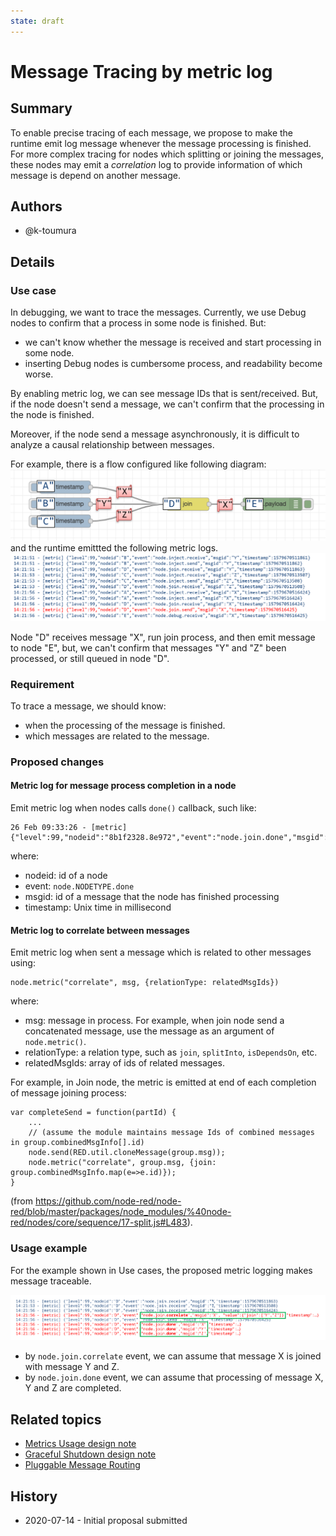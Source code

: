 ```yaml
---
state: draft 
---
```


# Message Tracing by metric log 

## Summary

To enable precise tracing of each message, we propose to make the runtime emit
log message whenever the message processing is finished.   For more complex
tracing for nodes which splitting or joining the messages, these nodes may
emit a *correlation* log to provide information of
which message is depend on another message.

## Authors

 - @k-toumura

## Details

### Use case

In debugging, we want to trace the messages. Currently, we use Debug nodes to confirm that a process in some node is finished. But:

- we can't know whether the message is received and start processing in some node.
- inserting Debug nodes is cumbersome process, and readability become worse.

By enabling metric log, we can see message IDs that is sent/received.
But, if the node doesn't send a message, we can't confirm that
the processing in the node is finished.

Moreover, if the node send a message asynchronously, it is difficult
to analyze a causal relationship between messages.

For example, there is a flow configured like following diagram:
![sample flow](sampleflow.png)
and the runtime emittted the following metric logs.
![sample log](samplelog.png)

Node "D" receives message "X", run join process, and then emit message to node "E",
but, we can't confirm that messages "Y" and "Z" been processed, or still queued in node "D".

### Requirement

To trace a message, we should know:
- when the processing of the message is finished.
- which messages are related to the message. 

### Proposed changes

#### Metric log for message process completion in a node

Emit metric log when nodes calls `done()` callback, such like:
```
26 Feb 09:33:26 - [metric] {"level":99,"nodeid":"8b1f2328.8e972","event":"node.join.done","msgid":"2522bce.e667944","timestamp":1582677206863}

```
where:
 - nodeid: id of a node
 - event: `node.NODETYPE.done`
 - msgid: id of a message that the node has finished processing
 - timestamp: Unix time in millisecond

#### Metric log to correlate between messages

Emit metric log when sent a message which is related to other messages using:
```
node.metric("correlate", msg, {relationType: relatedMsgIds})
```
where:
- msg: message in process.  For example, when join node send a concatenated message, use the message as an argument of `node.metric()`.
- relationType: a relation type, such as `join`, `splitInto`, `isDependsOn`, etc.
- relatedMsgIds: array of ids of related messages.

For example, in Join node, the metric is emitted at end of each completion of message joining process:
```
var completeSend = function(partId) {
    ...
    // (assume the module maintains message Ids of combined messages in group.combinedMsgInfo[].id)
    node.send(RED.util.cloneMessage(group.msg));
    node.metric("correlate", group.msg, {join: group.combinedMsgInfo.map(e=>e.id)});
}
``` 
(from https://github.com/node-red/node-red/blob/master/packages/node_modules/%40node-red/nodes/core/sequence/17-split.js#L483).

### Usage example

For the example shown in Use cases, the proposed metric logging makes message traceable.  

![Correlation](correlationlog.svg)

- by `node.join.correlate` event, we can assume that message X is joined with message Y and Z.
- by `node.join.done` event, we can assume that processing of message X, Y and Z are completed.

## Related topics

- [Metrics Usage design note](../metrics-usage.md)
- [Graceful Shutdown design note](../gracerul-shutdown/README.md)
- [Pluggable Message Routing](../pluggable-message-routing.md)

## History

- 2020-07-14 - Initial proposal submitted

